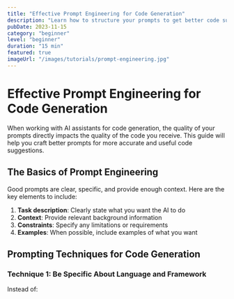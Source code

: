 ```yaml
---
title: "Effective Prompt Engineering for Code Generation"
description: "Learn how to structure your prompts to get better code suggestions from AI assistants."
pubDate: 2023-11-15
category: "beginner"
level: "beginner"
duration: "15 min"
featured: true
imageUrl: "/images/tutorials/prompt-engineering.jpg"
---
```


# Effective Prompt Engineering for Code Generation

When working with AI assistants for code generation, the quality of your prompts directly impacts the quality of the code you receive. This guide will help you craft better prompts for more accurate and useful code suggestions.

## The Basics of Prompt Engineering

Good prompts are clear, specific, and provide enough context. Here are the key elements to include:

1. **Task description**: Clearly state what you want the AI to do
2. **Context**: Provide relevant background information
3. **Constraints**: Specify any limitations or requirements
4. **Examples**: When possible, include examples of what you want

## Prompting Techniques for Code Generation

### Technique 1: Be Specific About Language and Framework

Instead of: 